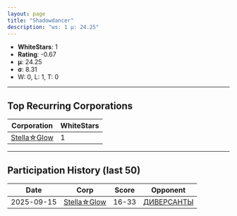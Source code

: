 ```yaml
---
layout: page
title: "Shadowdancer"
description: "ws: 1 μ: 24.25"
---
```

- **WhiteStars**: 1
- **Rating**: -0.67
- **μ**: 24.25  
- **σ**: 8.31
- W: 0, L: 1, T: 0

---

## Top Recurring Corporations

| Corporation | WhiteStars |
| --- | --- |
| [Stella☆Glow](https://ws.tsl.rocks/corp/86a894b97d55e4f65a3cec65d26d528341d8e70b186bcffa2e89f5f681e48396/) | 1 |

---

## Participation History (last 50)

| Date | Corp | Score | Opponent |
| --- | --- | --- | --- |
| 2025-09-15 | [Stella☆Glow](https://ws.tsl.rocks/corp/86a894b97d55e4f65a3cec65d26d528341d8e70b186bcffa2e89f5f681e48396/) | 16-33 | [ДИВЕРСАНТЫ](https://ws.tsl.rocks/corp/888c6867d19667e4ed2d1c33723960d52d5f92fd8a93eb6ff380d218604939fb/) |